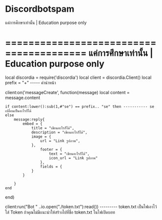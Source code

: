 # Discordbotspam
แค่การศึกษาเท่านั้น | Education purpose only

========================================
แค่การศึกษาเท่านั้น | Education purpose only
========================================

local discordia = require('discordia')
local client = discordia.Client()
local prefix = "+" ----- คำนำหน้า

client:on('messageCreate', function(message)
    local content = message.content

    if content:lower():sub(1,#"se") == prefix.. "se" then ----------- se เปลื่อนเป็นอะไรก็ได้
    else
        message:reply{
            embed = {
                title = "เขียนอะไรก็ได้",
                description = "เขียนอะไรก็ได้",
                image = {
                    url = "Link รูปภาพ",
                },
                    footer = {                
                        text = "เขียนอะไรก็ได้",
                        icon_url = "Link รูปภาพ"
                    },
                    fields = {
                }
            }
            
        }
    end
end)

client:run("Bot " ..io.open("./token.txt"):read())     --------- token.txt เป็นไฟเอาไว้ใส่ Token ถ้าคุณไม่มีเเนะนำให้สร้างไปที่ชื่อ token.txt ในไฟเปิดบอท
